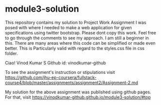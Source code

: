 # module3-solution
This repository contains my solution to Project Work Assignment I was posed with where I needed to make a web application for given specifications using  twitter bootstrap.
Please dont copy this work. Feel free to go through the comments to see my approach.
I am still a beginner in this. There are many areas where this code can be simplified or made even better. 
This is  Particularly valid with regard to the styles.css file in css folder.

Ciao!
Vinod Kumar S
Github id: vinodkumar-github



To see the assignment's instruction or stipulations visit 
https://github.com/jhu-ep-coursera/fullstack-course4/blob/master/assignments/assignment2/Assignment-2.md


My solution <this repository> for the above assignment was published using github pages. For that, visit
https://vinodkumar-github.github.io/module3-solution/#top
